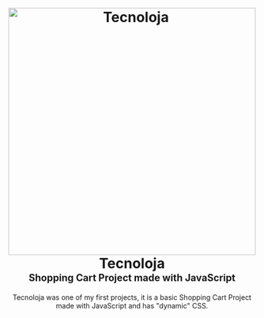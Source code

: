 <h1 align="center">
  <br>
  <a href="https://andreluisloureiro.github.io/Tecnoloja/"><img src="https://imageupload.io/ib/tC81CY9cUXsmdRX_1694406683.png" alt="Tecnoloja" width="500" color="white"></a>
  <br>
  <b>Tecnoloja</b>
  <br>
  <sub><sup><b>Shopping Cart Project made with JavaScript</b></sup></sub>
  <br>

</h1>

<p align="center">
     Tecnoloja was one of my first projects, it is a basic Shopping Cart Project made with JavaScript and has "dynamic" CSS.
</p>
